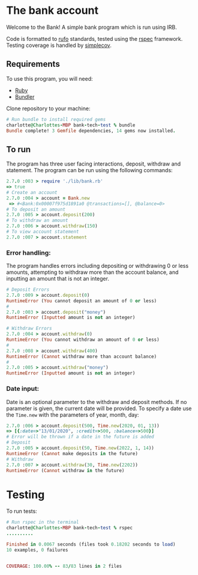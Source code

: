 # The bank account

Welcome to the Bank! A simple bank program which is run using IRB. 

Code is formatted to [rufo](https://github.com/ruby-formatter/rufo) standards, tested using the [rspec](https://github.com/rspec/rspec) framework. Testing coverage is handled by [simplecov](https://github.com/simplecov-ruby/simplecov).

## Requirements

To use this program, you will need:
- [Ruby](https://www.ruby-lang.org/en/documentation/installation/)
- [Bundler](https://bundler.io/)


Clone repository to your machine:

```ruby
# Run bundle to install required gems
charlotte@Charlottes-MBP bank-tech-test % bundle
Bundle complete! 3 Gemfile dependencies, 14 gems now installed.
```



## To run

The program has three user facing interactions, deposit, withdraw and statement. The program can be run using the following commands:

```ruby
2.7.0 :003 > require './lib/bank.rb'
=> true 
# Create an account
2.7.0 :004 > account = Bank.new
 => #<Bank:0x00007f975d1891a0 @transactions=[], @balance=0> 
# To deposit an amount
2.7.0 :005 > account.deposit(200)
# To withdraw an amount
2.7.0 :006 > account.withdraw(150) 
# To view account statement
2.7.0 :007 > account.statement
```

### Error handling:

The program handles errors including depositing or withdrawing 0 or less amounts, attempting to withdraw more than the account balance, and inputting an amount that is not an integer.


```ruby
# Deposit Errors
2.7.0 :009 > account.deposit(0)
RuntimeError (You cannot deposit an amount of 0 or less)
#
2.7.0 :003 > account.deposit("money")
RuntimeError (Inputted amount is not an integer)

# Withdraw Errors
2.7.0 :004 > account.withdraw(0)
RuntimeError (You cannot withdraw an amount of 0 or less)
#
2.7.0 :008 > account.withdraw(400)
RuntimeError (Cannot withdraw more than account balance)
#
2.7.0 :005 > account.withdraw("money")
RuntimeError (Inputted amount is not an integer)


```

### Date input: 

Date is an optional parameter to the withdraw and deposit methods. If no parameter is given, the current date will be provided. To specify a date use the `Time.new` with the parameters of year, month, day:

```ruby
2.7.0 :006 > account.deposit(500, Time.new(2020, 01, 13))
=> [{:date=>"13/01/2020", :credit=>500, :balance=>500}] 
# Error will be thrown if a date in the future is added
# Deposit
2.7.0 :005 > account.deposit(50, Time.new(2022, 1, 14))
RuntimeError (Cannot make deposits in the future)
# Withdraw
2.7.0 :007 > account.withdraw(30, Time.new(2202))
RuntimeError (Cannot withdraw in the future)
```

# Testing

To run tests:


```ruby
# Run rspec in the terminal
charlotte@Charlottes-MBP bank-tech-test % rspec
..........

Finished in 0.0067 seconds (files took 0.18202 seconds to load)
10 examples, 0 failures


COVERAGE: 100.00% -- 83/83 lines in 2 files
```